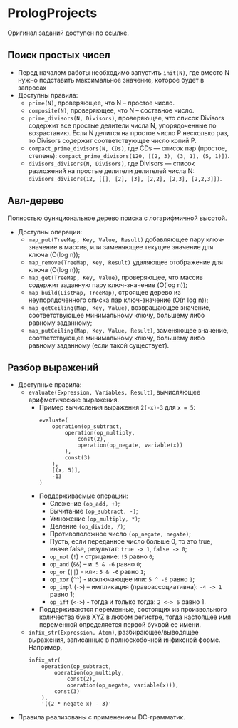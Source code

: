 # PrologProjects

Оригинал заданий доступен по [ссылке](https://www.kgeorgiy.info/courses/paradigms/homeworks.html#prolog-primes).

## Поиск простых чисел
- Перед началом работы необходимо запустить ```init(N)```, где вместо N нужно подставить максимальное значение, которое будет в запросах
- Доступны правила:
  - ```prime(N)```, проверяющее, что N – простое число.
  - ```composite(N)```, проверяющее, что N – составное число.
  - ```prime_divisors(N, Divisors)```, проверяющее, что список Divisors содержит все простые делители числа N, упорядоченные по возрастанию. Если N делится на простое число P несколько раз, то Divisors содержит соответствующее число копий P.
  - ```compact_prime_divisors(N, CDs)```, где CDs — список пар (простое, степень): ```compact_prime_divisors(120, [(2, 3), (3, 1), (5, 1)])```.
  - ```divisors_divisors(N, Divisors)```, где Divisors — список разложений на простые делители делителей числа N: ```divisors_divisors(12, [[], [2], [3], [2,2], [2,3], [2,2,3]])```.

## Авл-дерево
Полностью функциональное дерево поиска с логарифмичной высотой.
- Доступны операции:
  - ```map_put(TreeMap, Key, Value, Result)``` добавляющее пару ключ-значение в массив, или заменяющее текущее значение для ключа (O(log n));
  - ```map_remove(TreeMap, Key, Result)``` удаляющее отображение для ключа (O(log n));
  - ```map_get(TreeMap, Key, Value)```, проверяющее, что массив содержит заданную пару ключ-значение (O(log n));
  - ```map_build(ListMap, TreeMap)```, строящее дерево из неупорядоченного списка пар ключ-значение (O(n log n));
  - ```map_getCeiling(Map, Key, Value)```, возвращающее значение, соответствующее минимальному ключу, большему либо равному заданному;
  - ```map_putCeiling(Map, Key, Value, Result)```, заменяющее значение, соответствующее минимальному ключу, большему либо равному заданному (если такой существует).

## Разбор выражений

- Доступные правила:
  - `evaluate(Expression, Variables, Result)`, вычисляющее арифметические выражения.
    - Пример вычисления выражения ```2(-x)-3``` для ```x = 5```:
      ```
      evaluate(
          operation(op_subtract,
              operation(op_multiply,
                  const(2),
                  operation(op_negate, variable(x))
              ),
              const(3)
          ),
          [(x, 5)],
          -13
      )
      ```
    - Поддерживаемые операции:
      - Сложение ```(op_add, +)```;
      - Вычитание ```(op_subtract, -)```;
      - Умножение ```(op_multiply, *)```;
      - Деление ```(op_divide, /)```;
      - Противоположное число ```(op_negate, negate)```;
      - Пусть, если переданное число больше 0, то это true, иначе false, результат: `true -> 1`, `false -> 0`;
      - `op_not` (`!`) - отрицание: `!5` равно `0`;
      - `op_and` (`&&`) – и: `5 & -6` равно `0`;
      - `op_or` (`||`) - или: `5 & -6` равно `1`;
      - `op_xor` (`^^`) - исключающее или: `5 ^ -6` равно `1`;
      - `op_impl` (`->`) – импликация (правоассоциативна): `-4 -> 1` равно 1;
      - `op_iff`  (`<->`) - тогда и только тогда: `2 <-> 6` равно 1.
    - Поддерживаются переменные, состоящих из произвольного количества букв XYZ в любом регистре, тогда настоящее имя переменной определяется первой буквой ее имени.
  - `infix_str(Expression, Atom)`, разбирающее/выводящее выражения, записанные в полноскобочной инфиксной форме. Например,
    ```
    infix_str(
        operation(op_subtract,
            operation(op_multiply,
                const(2),
                operation(op_negate, variable(x))),
            const(3)
        ),
        '((2 * negate x) - 3)'
    ```
- Правила реализованы с применением DC-грамматик.
